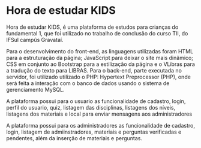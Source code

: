 # Hora de estudar KIDS
                                                                               
Hora de estudar KIDS, é uma plataforma de estudos para crianças do fundamental 1, que foi utilizado no trabalho de conclusão do curso TII, do IFSul campûs Gravataí.

Para o desenvolvimento do front-end, as linguagens utilizadas foram HTML para a estruturação da página; JavaScript para deixar o site mais dinâmico; CSS em conjunto ao Bootstrap para a estilização da página e o VLibras para a tradução do texto para LIBRAS.
Para o back-end, parte executada no servidor, foi utilizado utilizado o PHP: Hypertext Preprocessor (PHP), onde será feita a interação com o banco de dados usando o sistema de gerenciamento MySQL.

A plataforma possui para o usuario as funcionalidade de cadastro, login, perfil do usuario, quiz, listagem das disciplinas, listagens dos níveis, listagens dos materiais e local para enviar mensagens 
aos administradores

A plataforma possui para os administradores as funcionalidade de cadastro, login, listagem de admiinstradores, materiais e perguntas verificadas e pendentes, além da inserção de materiais e perguntas.
